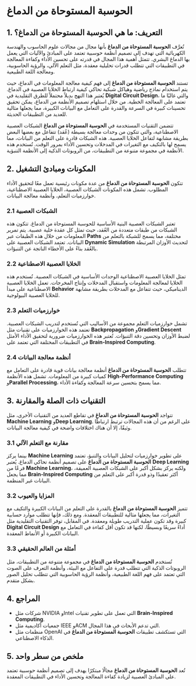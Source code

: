 # الحوسبة المستوحاة من الدماغ

## 1. التعريف: ما هي **الحوسبة المستوحاة من الدماغ**؟
تُعرَّف **الحوسبة المستوحاة من الدماغ** بأنها مجال من مجالات علوم الحاسوب والهندسة الكهربائية التي تهدف إلى تصميم أنظمة حوسبية تعتمد على المبادئ والآليات التي يعمل بها الدماغ البشري. تتمثل أهمية هذا المجال في قدرته على تحسين الأداء وكفاءة المعالجة في التطبيقات التي تتطلب قدرات تحليلية معقدة، مثل التعلم الآلي، والرؤية الحاسوبية، ومعالجة اللغة الطبيعية.

تستند **الحوسبة المستوحاة من الدماغ** إلى فهم كيفية معالجة المعلومات في الدماغ، حيث يتم استخدام نماذج رياضية وهياكل شبكية تحاكي كيفية ارتباط الخلايا العصبية في الدماغ. يُعتبر هذا النهج بديلاً محتملاً للطرق التقليدية في **Digital Circuit Design**، والتي غالبًا ما تعتمد على المعالجة الخطية. من خلال استلهام تصميم الأنظمة من الدماغ، يمكن تحقيق تحسينات كبيرة في السرعة والقدرة على التعامل مع البيانات الكبيرة، مما يجعلها مثالية للعديد من التطبيقات الحديثة.

تتضمن التقنيات المستخدمة في **الحوسبة المستوحاة من الدماغ** الشبكات العصبية الاصطناعية، والتي تتكون من وحدات معالجة بسيطة (عُقد) تتفاعل مع بعضها البعض بطريقة مشابهة لتفاعل الخلايا العصبية. هذه الشبكات قادرة على التعلم من البيانات، مما يسمح لها بالتكيف مع التغيرات في المدخلات وتحسين الأداء بمرور الوقت. تُستخدم هذه الأنظمة في مجموعة متنوعة من التطبيقات، من الروبوتات الذكية إلى الأنظمة التنبؤية.

## 2. المكونات ومبادئ التشغيل
تتكون **الحوسبة المستوحاة من الدماغ** من عدة مكونات رئيسية تعمل معًا لتحقيق الأداء المطلوب. تشمل هذه المكونات الشبكات العصبية، الخلايا العصبية الاصطناعية، خوارزميات التعلم، وأنظمة معالجة البيانات.

### 2.1 الشبكات العصبية
تعتبر الشبكات العصبية البنية الأساسية للحوسبة المستوحاة من الدماغ. تتكون هذه الشبكات من طبقات متعددة من العُقد، حيث تمثل كل عقدة خلية عصبية. يتم تمرير المعلومات من خلال هذه الطبقات عبر **Paths** مختلفة، مما يسمح للشبكة بالتعلم من البيانات. تعتمد الشبكات العصبية على **Dynamic Simulation** لتحديث الأوزان المرتبطة بالعُقد بناءً على الأخطاء الناتجة عن التنبؤات.

### 2.2 الخلايا العصبية الاصطناعية
تمثل الخلايا العصبية الاصطناعية الوحدات الأساسية في الشبكات العصبية. تُستخدم هذه الخلايا لمعالجة المعلومات واستقبال المدخلات وإنتاج المخرجات. تعمل الخلايا العصبية الاصطناعية على مبدأ **Behavior** الديناميكي، حيث تتفاعل مع المدخلات بطريقة مشابهة للخلايا العصبية البيولوجية.

### 2.3 خوارزميات التعلم
تشمل خوارزميات التعلم مجموعة من الأساليب التي تُستخدم لتدريب الشبكات العصبية. تعتمد هذه الخوارزميات على تقنيات مثل **Backpropagation** و**Gradient Descent** لضبط الأوزان وتحسين دقة التنبؤات. تُعتبر هذه الخوارزميات ضرورية لتحقيق الأداء الأمثل في التطبيقات المختلفة التي تعتمد على **Brain-Inspired Computing**.

### 2.4 أنظمة معالجة البيانات
تتطلب **الحوسبة المستوحاة من الدماغ** أنظمة معالجة بيانات قوية قادرة على التعامل مع كميات كبيرة من المعلومات. تشمل هذه الأنظمة **High-Performance Computing** و**Parallel Processing**، مما يسمح بتحسين سرعة المعالجة وكفاءة الأداء.

## 3. التقنيات ذات الصلة والمقارنة
تتواجد **الحوسبة المستوحاة من الدماغ** في تقاطع العديد من التقنيات الأخرى، مثل **Machine Learning** و**Deep Learning**. على الرغم من أن هذه المجالات ترتبط ارتباطًا وثيقًا، إلا أن هناك اختلافات واضحة في كيفية معالجة البيانات.

### 3.1 مقارنة مع التعلم الآلي
بينما يركز **Machine Learning** على تطوير خوارزميات لتحليل البيانات والتنبؤ، تعتمد **الحوسبة المستوحاة من الدماغ** على تصميم أنظمة تحاكي الدماغ. يُعتبر **Deep Learning** فرعًا من **Machine Learning**، ولكنه يركز بشكل أكبر على الشبكات العصبية العميقة، مما يجعل **Brain-Inspired Computing** أكثر تعقيدًا وذو قدرة أكبر على التعلم من البيانات غير المنظمة.

### 3.2 المزايا والعيوب
تتميز **الحوسبة المستوحاة من الدماغ** بالقدرة على التعلم من البيانات الكبيرة والتكيف مع التغيرات، مما يجعلها مثالية للتطبيقات المعقدة. ومع ذلك، فإنها تتطلب موارد حسابية كبيرة وقد تكون عملية التدريب طويلة ومعقدة. في المقابل، توفر التقنيات التقليدية مثل **Digital Circuit Design** أداءً سريعًا وبسيطًا، لكنها قد تكون أقل كفاءة في التعامل مع البيانات الكبيرة أو الأنماط المعقدة.

### 3.3 أمثلة من العالم الحقيقي
تُستخدم **الحوسبة المستوحاة من الدماغ** في مجموعة متنوعة من التطبيقات، مثل الروبوتات الذكية التي تتطلب قدرة على التفاعل مع البيئة، وأنظمة التعرف على الصوت التي تعتمد على فهم اللغة الطبيعية، وأنظمة الرؤية الحاسوبية التي تتطلب تحليل الصور بشكل متقدم.

## 4. المراجع
- شركات مثل NVIDIA وIntel التي تعمل على تطوير تقنيات **Brain-Inspired Computing**.
- جمعيات أكاديمية مثل IEEE وACM التي تدعم الأبحاث في هذا المجال.
- منظمات مثل OpenAI التي تستكشف تطبيقات **الحوسبة المستوحاة من الدماغ** في الذكاء الاصطناعي.

## 5. ملخص من سطر واحد
تُعد **الحوسبة المستوحاة من الدماغ** مجالًا مبتكرًا يهدف إلى تصميم أنظمة حوسبية تعتمد على المبادئ العصبية لزيادة كفاءة المعالجة وتحسين الأداء في التطبيقات المعقدة.